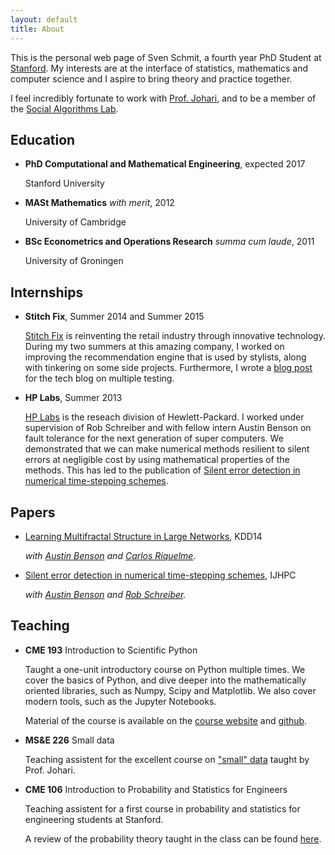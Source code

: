 ```yaml
---
layout: default
title: About
---
```


This is the personal web page of Sven Schmit, a fourth year PhD Student at [Stanford](http://icme.stanford.edu).
My interests are at the interface of statistics, mathematics and computer science and I aspire to bring theory and practice together. 

I feel incredibly fortunate to work with [Prof. Johari](http://www.stanford.edu/~rjohari), 
and to be a member of the [Social Algorithms Lab](http://web.stanford.edu/group/soal/).

## Education

- **PhD Computational and Mathematical Engineering**, expected 2017

    Stanford University 

- **MASt Mathematics** *with merit*, 2012
    
    University of Cambridge 

- **BSc Econometrics and Operations Research** *summa cum laude*, 2011
    
    University of Groningen

## Internships

- **Stitch Fix**, Summer 2014 and Summer 2015
    
    [Stitch Fix](http://www.stitchfix.com) is reinventing the retail industry through innovative technology.
    During my two summers at this amazing company, I worked on improving the recommendation engine that is used by stylists,
    along with tinkering on some side projects.
    Furthermore, I wrote a [blog post](http://multithreaded.stitchfix.com/blog/2015/10/15/multiple-hypothesis-testing/) for the tech blog on multiple testing.


- **HP Labs**, Summer 2013

    [HP Labs](http://www.labs.hpe.com/) is the reseach division of Hewlett-Packard.
    I worked under supervision of Rob Schreiber and with fellow intern Austin Benson on fault tolerance for the next generation of super computers.
    We demonstrated that we can make numerical methods resilient to silent errors at negligible cost by using mathematical properties of the methods. 
    This has led to the publication of [Silent error detection in numerical time-stepping schemes](http://hpc.sagepub.com/content/29/4/403).


## Papers

- [Learning Multifractal Structure in Large Networks](http://dl.acm.org/citation.cfm?id=2623718), KDD14
    
   *with [Austin Benson](http://www.stanford.edu/~arbenson) and [Carlos Riquelme](http://rikel.me).*

- [Silent error detection in numerical time-stepping schemes](http://hpc.sagepub.com/content/29/4/403), IJHPC

    *with [Austin Benson](http://www.stanford.edu/~arbenson) and [Rob Schreiber](http://www.labs.hpe.com/people/rob_schreiber/).*

## Teaching

- **CME 193** Introduction to Scientific Python

    Taught a one-unit introductory course on Python multiple times. 
    We cover the basics of Python, and dive deeper into the mathematically oriented libraries,
    such as Numpy, Scipy and Matplotlib.
    We also cover modern tools, such as the Jupyter Notebooks.

    Material of the course is available on the [course website](http://www.stanford.edu/~schmit/cme193) 
    and [github](https://github.com/schmit/intro-python-course).


- **MS&E 226** Small data

    Teaching assistent for the excellent course on ["small" data](http://web.stanford.edu/class/msande226/) taught by Prof. Johari.


- **CME 106** Introduction to Probability and Statistics for Engineers

    Teaching assistent for a first course in probability and statistics for engineering students at Stanford.

    A review of the probability theory taught in the class can be found [here](http://stanford.edu/~schmit/misc/cme106_review.pdf).
    
